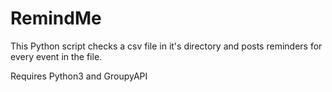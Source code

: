 # RemindMe
This Python script checks a csv file in it's directory and posts reminders for every event in the file.

Requires Python3 and GroupyAPI

